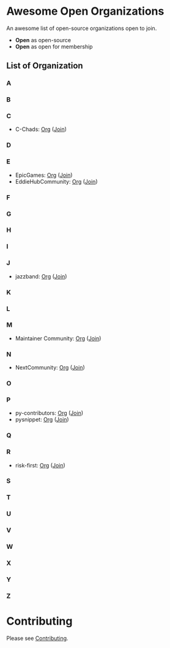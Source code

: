 # Awesome Open Organizations

An awesome list of open-source organizations open to join.
- **Open** as open-source
- **Open** as open for membership

## List of Organization

### A
### B
### C
- C-Chads: [Org](https://github.com/C-Chads/) ([Join](https://github.com/C-Chads/C-Chads))
### D
### E
- EpicGames: [Org](https://github.com/EpicGames/) ([Join](https://www.unrealengine.com/en-US/ue-on-github))
- EddieHubCommunity: [Org](https://github.com/EddieHubCommunity/) ([Join](https://github.com/EddieHubCommunity/support))
### F
### G
### H
### I
### J
- jazzband: [Org](https://github.com/jazzband/) ([Join](https://jazzband.co/))
### K
### L
### M
- Maintainer Community: [Org](https://github.com/maintainers/) ([Join](https://maintainers.github.com))
### N
- NextCommunity: [Org](https://github.com/NextCommunity) ([Join](https://github.com/NextCommunity/NextCommunity.github.io))
### O
### P
- py-contributors: [Org](https://github.com/Py-Contributors) ([Join](https://github.com/Py-Contributors/support))
- pysnippet: [Org](https://github.com/pysnippet/) ([Join](https://pysnippet.org/members))
### Q
### R
- risk-first: [Org](https://github.com/risk-first/) ([Join](https://github.com/risk-first/automation))
### S
### T
### U
### V
### W
### X
### Y
### Z

# Contributing
Please see [Contributing](https://github.com/diamant3/awesome-open-organizations/blob/main/CONTRIBUTING.md).
